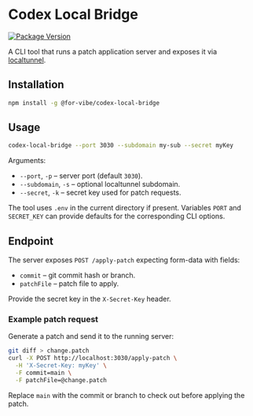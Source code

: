# Codex Local Bridge

[![Package Version](https://img.shields.io/npm/v/@for-vibe/codex-local-bridge?label=version&registry_uri=https%3A%2F%2Fnpm.pkg.github.com)](https://github.com/orgs/for-vibe/packages/npm/codex-local-bridge)

A CLI tool that runs a patch application server and exposes it via [localtunnel](https://github.com/localtunnel/localtunnel).

## Installation

```bash
npm install -g @for-vibe/codex-local-bridge
```

## Usage

```bash
codex-local-bridge --port 3030 --subdomain my-sub --secret myKey
```

Arguments:

- `--port`, `-p` – server port (default `3030`).
- `--subdomain`, `-s` – optional localtunnel subdomain.
- `--secret`, `-k` – secret key used for patch requests.

The tool uses `.env` in the current directory if present. Variables `PORT` and `SECRET_KEY` can provide defaults for the corresponding CLI options.

## Endpoint

The server exposes `POST /apply-patch` expecting form-data with fields:

- `commit` – git commit hash or branch.
- `patchFile` – patch file to apply.

Provide the secret key in the `X-Secret-Key` header.

### Example patch request

Generate a patch and send it to the running server:

```bash
git diff > change.patch
curl -X POST http://localhost:3030/apply-patch \
  -H 'X-Secret-Key: myKey' \
  -F commit=main \
  -F patchFile=@change.patch
```

Replace `main` with the commit or branch to check out before applying the patch.


